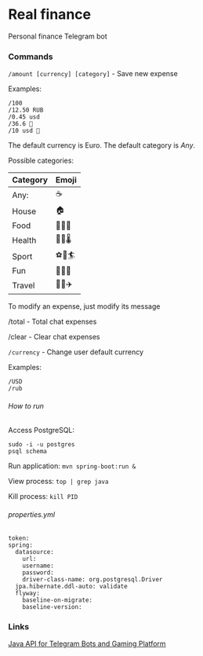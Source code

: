# Real finance
Personal finance Telegram bot

### Commands

`/amount [currency] [category]` - Save new expense

Examples:
```
/100
/12.50 RUB
/0.45 usd
/36.6 💊
/10 usd 🍕
```
The default currency is Euro. The default category is *Any*.

Possible categories:

| Category | Emoji |
|----------|-------|
| Any:     | ☕️   |
| House    | 🏠    |
| Food     | 🍞🍕🍌 |
| Health   | 💊💉🌡 |
| Sport    | ⚽️🏸🏄 |
| Fun      | 🎉🍺🎸 |
| Travel   | 🚕🚂✈️ |

To modify an expense, just modify its message

/total - Total chat expenses

/clear - Clear chat expenses

`/currency` - Change user default currency

Examples:
```
/USD
/rub
```

###### How to run

Access PostgreSQL:
```
sudo -i -u postgres
psql schema
```

Run application: `mvn spring-boot:run &`

View process: `top | grep java`

Kill process: `kill PID`

###### properties.yml
```
token:
spring:
  datasource:
    url:
    username:
    password:
    driver-class-name: org.postgresql.Driver
  jpa.hibernate.ddl-auto: validate
  flyway:
    baseline-on-migrate:
    baseline-version:
```

### Links
[Java API for Telegram Bots and Gaming Platform](https://github.com/pengrad/java-telegram-bot-api)